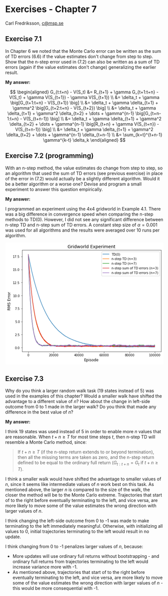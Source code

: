 # Exercises - Chapter 7

Carl Fredriksson, c@msp.se

## Exercise 7.1

In Chapter 6 we noted that the Monte Carlo error can be written as the sum of TD errors (6.6) if the value estimates don't change from step to step. Show that the n-step error used in (7.2) can also be written as a sum of TD errors (again if the value estimates don't change) generalizing the earlier result.

**My answer:**

$$
\begin{aligned}
G_{t:t+n} - V(S_t) &= R_{t+1} + \gamma G_{t+1:t+n} - V(S_t) + \gamma V(S_{t+1}) - \gamma V(S_{t+1}) \\
&= \delta_t + \gamma \big[G_{t+1:t+n} - V(S_{t+1}) \big] \\
&= \delta_t + \gamma \delta_{t+1} + \gamma^2 \big[G_{t+2:t+n} - V(S_{t+2}) \big]  \\ 
&= \delta_t + \gamma \delta_{t+1} + \gamma^2 \delta_{t+2} + \dots + \gamma^{n-1} \big[G_{t+n-1:t+n} - V(S_{t+n-1}) \big] \\
&= \delta_t + \gamma \delta_{t+1} + \gamma^2 \delta_{t+2} + \dots + \gamma^{n-1} \big[R_{t+n} + \gamma V(S_{t+n}) - V(S_{t+n-1}) \big] \\
&= \delta_t + \gamma \delta_{t+1} + \gamma^2 \delta_{t+2} + \dots + \gamma^{n-1} \delta_{t+n-1} \\
&= \sum_{k=t}^{t+n-1} \gamma^{k-t} \delta_k
\end{aligned}
$$

## Exercise 7.2 (programming)

With an n-step method, the value estimates do change from step to step, so an algorithm that used the sum of TD errors (see previous exercise) in place of the error in (7.2) would actually be a slightly different algorithm. Would it be a better algorithm or a worse one? Devise and program a small experiment to answer this question empirically.

**My answer:**

I programmed an experiment using the 4x4 gridworld in Example 4.1. There was a big difference in convergence speed when comparing the n-step methods to TD(0). However, I did not see any significant difference between n-step TD and n-step sum of TD errors. A constant step size of $\alpha = 0.001$ was used for all algorithms and the results were averaged over 10 runs per algorithm.

![Ex 7.2 Gridworld Result](Exercise_7_2/gridworld_result.png)

## Exercise 7.3

Why do you think a larger random walk task (19 states instead of 5) was used in the examples of this chapter? Would a smaller walk have shifted the advantage to a different value of $n$? How about the change in left-side outcome from 0 to 1 made in the larger walk? Do you think that made any difference in the best value of $n$?

**My answer:**

I think 19 states was used instead of 5 in order to enable more $n$ values that are reasonable. When $t+n \geq T$ for most time steps $t$, then n-step TD will resemble a Monte Carlo method, since:
> If $t+n \geq T$ (if the n-step return extends to or beyond termination), then all the missing terms are taken as zero, and the n-step return defined to be equal to the ordinary full return ($G_{t:t+n} = G_t$ if $t+n \geq T$).
 
I think a smaller walk would have shifted the advantage to smaller values of $n$, since it seems like intermediate values of $n$ work best on this task. As mentioned above, the larger $n$ is compared to the size of the walk, the closer the method will be to the Monte Carlo extreme. Trajectories that start of to the right before eventually terminating to the left, and vice versa, are more likely to move some of the value estimates the wrong direction with larger values of $n$.

I think changing the left-side outcome from 0 to -1 was made to make terminating to the left immediately meaningful. Otherwise, with initializing all values to 0, initial trajectories terminating to the left would result in no update.

I think changing from 0 to -1 penalizes larger values of $n$, because:
* More updates will use ordinary full returns without bootstrapping - and ordinary full returns from trajectories terminating to the left would increase variance more with -1.
* As mentioned above, trajectories that start of to the right before eventually terminating to the left, and vice versa, are more likely to move some of the value estimates the wrong direction with larger values of $n$ - this would be more consequential with -1.
